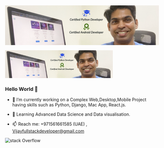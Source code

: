 


![alt text](/Cover.png)



<img src="/Cover.png" width=70% height=70%>


### Hello World 👋


- 🔭 I’m currently working on a Complex Web,Desktop,Mobile Project having skills such as Python, Django, Mac App, React.js. 

- 🌱 Learning Advanced Data Science and Data visualisation.

- 📫 Reach me:  +971561661585 (UAE) , Vijayfullstackdeveloper@gmail.com

![stack Overflow](http://lmsotfy.com/so.png)

